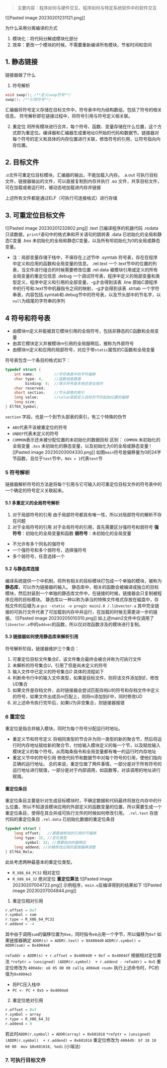 > 主要内容：程序如何与硬件交互，程序如何与特定系统软件中的软件交互


![[Pasted image 20230201231121.png]]

为什么采用分离编译的方式
1. 模块化：将代码分解成模块化部分
2. 效率：更改一个模块的时候，不需要重新编译所有模块，节省时间和空间
## 1. 静态链接
链接器做了什么
1. 符号解析
```C
void swap(); /**定义swap符号**/
swap(); /**引用符号**/
```
汇编器将符号定义存储在目标文件中，符号表中均为结构数组，包括了符号的相关信息。
符号解析即在链接过程中，将符号引用与符号定义相关联。

2. 重定位
将所有模块进行合并，每个符号、函数、变量存储在什么位置，这个方式即为重定位。编译器和汇编器生成重地址0开始的代码和数据节。链接器对每个符号的定义和具体的内存位置进行关联，修改符号的引用，让符号指向内存位置。

## 2. 目标文件
.o文件可重定位目标模块，汇编器的输出，不能加载入内存。
.a.out 可执行目标文件，链接器输出的文件，可以直接复制到内存并执行
.so 文件，共享目标文件，可在加载或者运行时，被动态地加载进内存并链接

上述所有文件都是通过ELF（可执行可连接格式）进行存储
## 3. 可重定位目标文件
![[Pasted image 20230201232802.png]]
.text 已编译程序的机器代码
.rodata 只读数据，`printf`语句中的格式串和开关语句的跳转表
.data 已初始化的全局和静态C变量
.bss 未初始化的全局和静态C变量，以及所有呗初始化为0的全局或静态变量。
- 注：局部变量存储于栈中，不保存在上述节中
.symtab 符号表，存在在程序中定义和应用的函数和全局变量的信息。
.rel.text 一个.text节中的位置的列表，当文件进行组合的时候需要修改位置
.rel.data 被模块引用或定义的所有全局变量的重定位信息
.debug 一个调试符号表，程序中定义的局部变量和类型定义，程序中定义和引用的全部变量，-g才会得到该表
.line 原始C源程序中的行号和.text节中机器指令之间的映射，-g才会得到该表
.strtab 一个字符串表，内容包括.symtab和.debug节中的符号表，以及节头部中的节名字，以`null`为结尾的字符串的序列
## 4 符号和符号表
- 由模块m定义并能被其它模块引用的全局符号，包括非静态的C函数和全局变量
- 由其它模块定义并被模块m引用的全局服啊后，被称为外部符号
- 由模块m定义和应用的局部符号，对应于带`static`属性的C函数和全局变量

符号表包含一个条目的格式如下：
```C
typedef struct {
	int name;         //字符串表中的字符偏移
	char type: 4,     //函数或者数据
		 binding: 4;  //表示符号是本地还是全局的
	char reserved;
	short section;    //节头部表的索引 
	long value;       //value是距定义目标的节的起始位置的偏移
	long size;
} Elf64_Symbol;
```
`section` 字段，也是一个到节头部表的索引，有三个特殊的伪节
- `ABS`代表不该被重定位的符号
- `UNDEF`代表未定义的符号
- `COMMON`表示还未被分配位置的未初始化的数据目标
区别：
`COMMON` 未初始化的全局变量
`.bss` 未初始化的静态变量，以及初始化为0的全局或静态变量
![[Pasted image 20230203004330.png]]
如图`main`符号是偏移量为0的24字节函数，且位于`text`节中，`Ndx = 1`代表`text`节
### 5 符号解析
链接器解析符号的方法是将每个引用与它可输入的可重定位目标文件的符号表中的一个确定的符号定义关联起来。
#### 5.1 多重定义的全局符号解析
1. 对于局部符号的引用
由于局部符号都具有唯一性，所以对局部符号的解析不存在问题
2.  对于全局符号的引用
对于全局符号的引用，首先需要区分强符号和弱符号
**强符号**：初始化的全局变量和函数
**弱符号**：未初始化的全局变量
- 不允许有多个同名的强符号
- 一个强符号和多个弱符号，选择强符号
- 多个弱符号，任意选择一个
#### 5.2 与静态库连接
编译系统提供一个中机制，将所有相关的目标模块打包成一个单独的模块，被称为**静态库**，可以作为链接器的输入。
静态库中，相关的函数会被编译成独立的目标模块，然后封装到一个单独的静态库文件中，在链接的时候，链接器会只复制被程序应用的目标模块。
静态库以一种以称为承当的特殊文件格式存放在磁盘中，存档文件的后缀为.a
`gcc -static -o prog2c main2.0 /.libvector.a`
其中完全链接的可执行文件代表了可加载到内存中并运行，在加载的时候无需更进一步的链接。
![[Pasted image 20230205010310.png]]
如上述main2文件中仅调用了`libvector.a`中的`addvec`的函数，所以仅对改函数涉及的模块进行复制。
#### 5.3 链接器如何使用静态库来解析引用
符号解析阶段，链接器维护三个集合：
1. 可重定位目标文件集合$E$，该文件集合最终会被合并称为可执行文件
2. 未解析的符号集合$U$，引用了但是尚未定义的符号
3. 输入文件中已定义的符号集合$D$
具体的流程如下
1. 判断命令行中的输入文件类型，如果是目标文件，则将该文件添加到$E$，修改$U D$集合
2. 如果文件是存档文件，此时链接器会尝试匹配存档$U$的符号和存档文件中定义的符号，如果文件出成员$m$匹配上，则将$m$添加到$E$中，同时修改$U D$
3. 对上述命令执行完毕后，如果$U$为非空集合，则链接器报错
### 6 重定位
重定位是指合并输入模块，同时为每个符号分配运行时地址。
- 重定义节和符号定义
将相同类型的节合并为同一类型的新的聚合节，然后将运行时内存地址赋给新的聚合节，付给输入模块定义的每一个节，以及赋给输入模块定义的每个符号。从而每条指令和全局变量都有唯一的运行时内存地址
- 重定义节中的符号引用
修改代码节和数据节中对每个符号的引用，使他们指向正确的运行地址。
总的来说，重定位做了两件事情，一部分是对于所有符号的运行地址进行赋值，一部分是对于内部调用，如函数等，对该调用的地址进行赋值。
#### 重定位条目
重定位条目主要是针对生成目标模块时，不确定数据和代码最终将放在内存中的什么位置，所以不知道该模块应用的外部定义的函数变量的位置，所以需要生成一个重定位条目，使得在其合并成可执行文件的时候如何修改引用。
`.rel.text` 存放代码的重定位条目
`.rel.data` 已初始化数据的重定位条目
```C
typedef struct {
	long offset;   //需要被修改的引用的节偏移
	long type: 32, //定位类型
		 symbol: 32; //需要指向的服啊后
	long addend; //对被修改应用的值做偏移调整
} Elf64_Rela;
```
此处考虑两种最基本的重定位类型。
- `R_X86_64_PC32` 相对定位
- `R_X86_64_32` 绝对定位
**重定位算法**
![[Pasted image 20230207004722.png]]
示例程序，`main.o`反编译得到的结果如下
![[Pasted image 20230207004844.png]]
1. 重定位相对引用
```c
r.offset = 0xf
r.symbol = sum
r.type = R_X86_64_PC32
r.addend = -4
```
其中由于调用`sum`的偏移位置为`0xe`，同时指令`e8`占用一个字节，所以偏移为`0xf`
如果链接器确定
`ADDR(s) = ADDR(.text) = 0X4004d0`
`ADDR(r.symbol) = ADDR(sum) = 0x4004e8`

`refaddr = ADDR(s) + r.offset = 0x4004d0 + 0xf = 0x4004df`
根据相对定位算法
`*refptr = (unsigned) (ADDR(r.symbol)  + r.addend - refaddr) = 0x5`
重定位修改为
`4004de: e8 05 00 00 callq 4004e8 <sum>`
执行上述命令时，PC的值为`0x4004e3`
- 将PC压入栈中
- `PC <- PC + 0x5 = 0x4004e8`
2.  重定位绝对引用
```c
r.offset = 0xf
r.symbol = array
r.type = R_X86_64_32
r.addend = 0
```
若此时`ADDR(r.symbol) = ADDR(array) = 0x601018`
`*refptr = (unsigned) (ADDR(r.symbol)  + r.addend) = 0x601018`
重定位修改为
`4004d9: bf 18 10 60 00  mov $0x601018, %edi` (小端法)
### 7. 可执行目标文件
